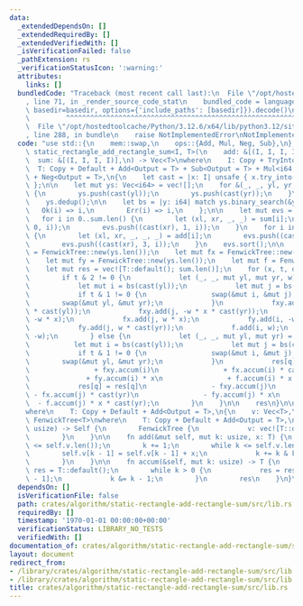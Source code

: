 ```yaml
---
data:
  _extendedDependsOn: []
  _extendedRequiredBy: []
  _extendedVerifiedWith: []
  _isVerificationFailed: false
  _pathExtension: rs
  _verificationStatusIcon: ':warning:'
  attributes:
    links: []
  bundledCode: "Traceback (most recent call last):\n  File \"/opt/hostedtoolcache/Python/3.12.6/x64/lib/python3.12/site-packages/onlinejudge_verify/documentation/build.py\"\
    , line 71, in _render_source_code_stat\n    bundled_code = language.bundle(stat.path,\
    \ basedir=basedir, options={'include_paths': [basedir]}).decode()\n          \
    \         ^^^^^^^^^^^^^^^^^^^^^^^^^^^^^^^^^^^^^^^^^^^^^^^^^^^^^^^^^^^^^^^^^^^^^^^^^^^^^^^^^\n\
    \  File \"/opt/hostedtoolcache/Python/3.12.6/x64/lib/python3.12/site-packages/onlinejudge_verify/languages/rust.py\"\
    , line 288, in bundle\n    raise NotImplementedError\nNotImplementedError\n"
  code: "use std::{\n    mem::swap,\n    ops::{Add, Mul, Neg, Sub},\n};\n\npub fn\
    \ static_rectangle_add_rectangle_sum<I, T>(\n    add: &[(I, I, I, I, T)],\n  \
    \  sum: &[(I, I, I, I)],\n) -> Vec<T>\nwhere\n    I: Copy + TryInto<i64>,\n  \
    \  T: Copy + Default + Add<Output = T> + Sub<Output = T> + Mul<i64, Output = T>\
    \ + Neg<Output = T>,\n{\n    let cast = |x: I| unsafe { x.try_into().unwrap_unchecked()\
    \ };\n\n    let mut ys: Vec<i64> = vec![];\n    for &(_, _, yl, yr, _) in add\
    \ {\n        ys.push(cast(yl));\n        ys.push(cast(yr));\n    }\n    ys.sort();\n\
    \    ys.dedup();\n\n    let bs = |y: i64| match ys.binary_search(&y) {\n     \
    \   Ok(i) => i,\n        Err(i) => i,\n    };\n\n    let mut evs = vec![];\n \
    \   for i in 0..sum.len() {\n        let (xl, xr, _, _) = sum[i];\n        evs.push((cast(xl),\
    \ 0, i));\n        evs.push((cast(xr), 1, i));\n    }\n    for i in 0..add.len()\
    \ {\n        let (xl, xr, _, _, _) = add[i];\n        evs.push((cast(xl), 2, i));\n\
    \        evs.push((cast(xr), 3, i));\n    }\n    evs.sort();\n\n    let mut fxy\
    \ = FenwickTree::new(ys.len());\n    let mut fx = FenwickTree::new(ys.len());\n\
    \    let mut fy = FenwickTree::new(ys.len());\n    let mut f = FenwickTree::new(ys.len());\n\
    \    let mut res = vec![T::default(); sum.len()];\n    for (x, t, q) in evs {\n\
    \        if t & 2 != 0 {\n            let (_, _, mut yl, mut yr, w) = add[q];\n\
    \            let mut i = bs(cast(yl));\n            let mut j = bs(cast(yr));\n\
    \            if t & 1 != 0 {\n                swap(&mut i, &mut j);\n        \
    \        swap(&mut yl, &mut yr);\n            }\n            fxy.add(i, w * x\
    \ * cast(yl));\n            fxy.add(j, -w * x * cast(yr));\n            fx.add(i,\
    \ -w * x);\n            fx.add(j, w * x);\n            fy.add(i, -w * cast(yl));\n\
    \            fy.add(j, w * cast(yr));\n            f.add(i, w);\n            f.add(j,\
    \ -w);\n        } else {\n            let (_, _, mut yl, mut yr) = sum[q];\n \
    \           let mut i = bs(cast(yl));\n            let mut j = bs(cast(yr));\n\
    \            if t & 1 != 0 {\n                swap(&mut i, &mut j);\n        \
    \        swap(&mut yl, &mut yr);\n            }\n            res[q] = res[q]\n\
    \                + fxy.accum(i)\n                + fx.accum(i) * cast(yl)\n  \
    \              + fy.accum(i) * x\n                + f.accum(i) * x * cast(yl);\n\
    \            res[q] = res[q]\n                - fxy.accum(j)\n               \
    \ - fx.accum(j) * cast(yr)\n                - fy.accum(j) * x\n              \
    \  - f.accum(j) * x * cast(yr);\n        }\n    }\n\n    res\n}\n\nstruct FenwickTree<T>\n\
    where\n    T: Copy + Default + Add<Output = T>,\n{\n    v: Vec<T>,\n}\n\nimpl<T>\
    \ FenwickTree<T>\nwhere\n    T: Copy + Default + Add<Output = T>,\n{\n    fn new(n:\
    \ usize) -> Self {\n        FenwickTree {\n            v: vec![T::default(); n],\n\
    \        }\n    }\n\n    fn add(&mut self, mut k: usize, x: T) {\n        assert!(k\
    \ <= self.v.len());\n        k += 1;\n        while k <= self.v.len() {\n    \
    \        self.v[k - 1] = self.v[k - 1] + x;\n            k += k & k.wrapping_neg();\n\
    \        }\n    }\n\n    fn accum(&self, mut k: usize) -> T {\n        let mut\
    \ res = T::default();\n        while k > 0 {\n            res = res + self.v[k\
    \ - 1];\n            k &= k - 1;\n        }\n        res\n    }\n}\n"
  dependsOn: []
  isVerificationFile: false
  path: crates/algorithm/static-rectangle-add-rectangle-sum/src/lib.rs
  requiredBy: []
  timestamp: '1970-01-01 00:00:00+00:00'
  verificationStatus: LIBRARY_NO_TESTS
  verifiedWith: []
documentation_of: crates/algorithm/static-rectangle-add-rectangle-sum/src/lib.rs
layout: document
redirect_from:
- /library/crates/algorithm/static-rectangle-add-rectangle-sum/src/lib.rs
- /library/crates/algorithm/static-rectangle-add-rectangle-sum/src/lib.rs.html
title: crates/algorithm/static-rectangle-add-rectangle-sum/src/lib.rs
---
```

